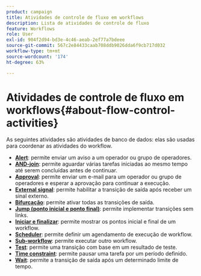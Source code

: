 ```yaml
---
product: campaign
title: Atividades de controle de fluxo em workflows
description: Lista de atividades de controle de fluxo
feature: Workflows
role: User
exl-id: 904f2d94-bd3e-4c46-aeab-2ef77a7bdeee
source-git-commit: 567c2e84433caab708ddb9026dda6f9cb717d032
workflow-type: tm+mt
source-wordcount: '174'
ht-degree: 63%

---
```


# Atividades de controle de fluxo em workflows{#about-flow-control-activities}

As seguintes atividades são atividades de banco de dados: elas são usadas para coordenar as atividades do workflow.

* **[Alert](alert.md)**: permite enviar um aviso a um operador ou grupo de operadores.
* **[AND-join](and-join.md)**: permite aguardar várias tarefas iniciadas ao mesmo tempo até serem concluídas antes de continuar.
* **[Approval](approval.md)**: permite enviar um e-mail para um operador ou grupo de operadores e esperar a aprovação para continuar a execução.
* **[External signal](external-signal.md)**: permite habilitar a transição de saída após receber um sinal externo.
* **[Bifurcação](fork.md)**: permite ativar todas as transições de saída.
* **[Jump (ponto inicial e ponto final)](jump--start-point-and-end-point-.md)**: permite implementar transições sem links.
* **[Iniciar e finalizar](start-and-end.md)**: permite mostrar os pontos inicial e final de um workflow.
* **[Scheduler](scheduler.md)**: permite definir um agendamento de execução de workflow.
* **[Sub-workflow](sub-workflow.md)**: permite executar outro workflow.
* **[Test](test.md)**: permite uma transição com base em um resultado de teste.
* **[Time constraint](time-constraint.md)**: permite pausar uma tarefa por um período definido.
* **[Wait](wait.md)**: permite a transição de saída após um determinado limite de tempo.
  <!--* **Task**: lets you configure task execution. Refer to the [Task](task.md) section.-->
